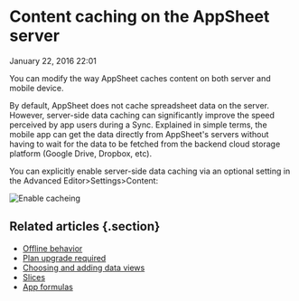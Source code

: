 #  Content caching on the AppSheet server


January 22, 2016 22:01

You can modify the way AppSheet caches content on both server and mobile
device.

By default, AppSheet does not cache spreadsheet data on the server. However,
server-side data caching can significantly improve the speed perceived by app
users during a Sync. Explained in simple terms, the mobile app can get the
data directly from AppSheet's servers without having to wait for the data to
be fetched from the backend cloud storage platform (Google Drive, Dropbox,
etc).

You can explicitly enable server-side data caching via an optional setting in
the Advanced Editor>Settings>Content:  
  
![Enable cacheing](../article_attachments/205038957/Screen_Shot_2016-01-22_at_2.00.16_PM.png)
  
## Related articles {.section}

  * [Offline behavior](Offline-behavior.md)
  * [Plan upgrade required](Plan-upgrade-required.md)
  * [Choosing and adding data views](Choosing-and-adding-data-views.md)
  * [Slices](Slices.md)
  * [App formulas](App-formulas.md)

